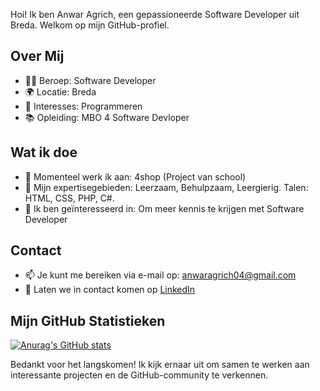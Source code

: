 
Hoi! Ik ben Anwar Agrich, een gepassioneerde Software Developer uit Breda. Welkom op mijn GitHub-profiel.

## Over Mij

- 👩‍💻 Beroep: Software Developer
- 🌍 Locatie: Breda
- 🌱 Interesses: Programmeren
- 📚 Opleiding: MBO 4 Software Devloper

## Wat ik doe

- 🔭 Momenteel werk ik aan: 4shop (Project van school)
- 🌟 Mijn expertisegebieden: Leerzaam, Behulpzaam, Leergierig. Talen: HTML, CSS, PHP, C#.
- 🚀 Ik ben geïnteresseerd in: Om meer kennis te krijgen met Software Developer 

## Contact

- 📫 Je kunt me bereiken via e-mail op: anwaragrich04@gmail.com
- 💬 Laten we in contact komen op [LinkedIn](https://www.linkedin.com/in/anwar-agrich-612138250/)

## Mijn GitHub Statistieken

[![Anurag's GitHub stats](https://github-readme-stats.vercel.app/api?username=Anwar076&show_icons=true&theme=radical)](https://github.com/anuraghazra/github-readme-stats)


Bedankt voor het langskomen! Ik kijk ernaar uit om samen te werken aan interessante projecten en de GitHub-community te verkennen.

